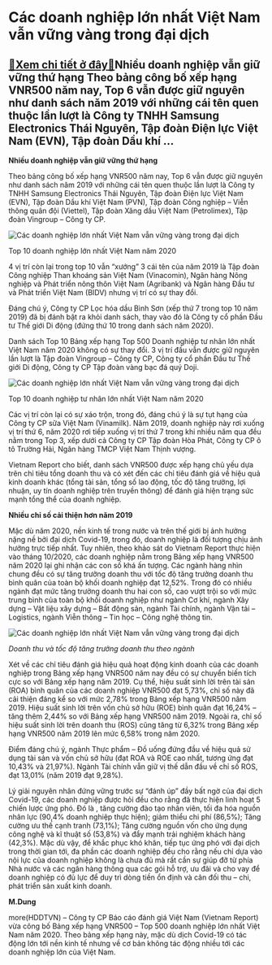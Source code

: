 Các doanh nghiệp lớn nhất Việt Nam vẫn vững vàng trong đại dịch
===============================================================

[:gift:Xem chi tiết ở đây:gift:](https://hddtvn.com/cac-doanh-nghiep-lon-nhat-viet-nam-van-vung-vang-trong-dai-dich/)Nhiều doanh nghiệp vẫn giữ vững thứ hạng Theo bảng công bố xếp hạng VNR500 năm nay, Top 6 vẫn được giữ nguyên như danh sách năm 2019 với những cái tên quen thuộc lần lượt là Công ty TNHH Samsung Electronics Thái Nguyên, Tập đoàn Điện lực Việt Nam (EVN), Tập đoàn Dầu khí …
--------------------------------------------------------------------------------------------------------------------------------------------------------------------------------------------------------------------------------------------------------------------------------


**Nhiều doanh nghiệp vẫn giữ vững thứ hạng**


Theo bảng công bố xếp hạng VNR500 năm nay, Top 6 vẫn được giữ nguyên như danh sách năm 2019 với những cái tên quen thuộc lần lượt là Công ty TNHH Samsung Electronics Thái Nguyên, Tập đoàn Điện lực Việt Nam (EVN), Tập đoàn Dầu khí Việt Nam (PVN), Tập đoàn Công nghiệp – Viễn thông quân đội (Viettel), Tập đoàn Xăng dầu Việt Nam (Petrolimex), Tập đoàn Vingroup – Công ty CP.





![Các doanh nghiệp lớn nhất Việt Nam vẫn vững vàng trong đại dịch](https://hddtvn.com/wp-content/uploads/2021/01/0356_bang-1.jpg "Các doanh nghiệp lớn nhất Việt Nam vẫn vững vàng trong đại dịch")


Top 10 doanh nghiệp lớn nhất Việt Nam năm 2020



4 vị trí còn lại trong top 10 vẫn “xướng” 3 cái tên của năm 2019 là Tập đoàn Công nghiệp Than khoáng sản Việt Nam (Vinacomin), Ngân hàng Nông nghiệp và Phát triển nông thôn Việt Nam (Agribank) và Ngân hàng Đầu tư và Phát triển Việt Nam (BIDV) nhưng vị trí có sự thay đổi.


Đáng chú ý, Công ty CP Lọc hóa dầu Bình Sơn (xếp thứ 7 trong top 10 năm 2019) đã bị đánh bật ra khỏi danh sách, thay vào đó là Công ty cổ phần Đầu tư Thế giới Di động (đứng thứ 10 trong danh sách năm 2020).


Danh sách Top 10 Bảng xếp hạng Top 500 Doanh nghiệp tư nhân lớn nhất Việt Nam năm 2020 không có sự thay đổi. 3 vị trí đầu vẫn được giữ nguyên lần lượt là Tập đoàn Vingroup – Công ty CP, Công ty cổ phần Đầu tư Thế giới Di động, Công ty CP Tập đoàn vàng bạc đá quý Doji.





![Các doanh nghiệp lớn nhất Việt Nam vẫn vững vàng trong đại dịch](https://hddtvn.com/wp-content/uploads/2021/01/0408_bang-2.jpg "Các doanh nghiệp lớn nhất Việt Nam vẫn vững vàng trong đại dịch")


Top 10 doanh nghiệp tư nhân lớn nhất Việt Nam năm 2020



Các vị trí còn lại có sự xáo trộn, trong đó, đáng chú ý là sự tụt hạng của Công ty CP sữa Việt Nam (Vinamilk). Năm 2019, doanh nghiệp này rơi xuống vị trí thứ 6, năm 2020 rơi tiếp xuống vị trí thứ 7 trong khi nhiều năm qua đều nằm trong Top 3, xếp dưới cả Công ty CP Tập đoàn Hòa Phát, Công ty CP ô tô Trường Hải, Ngân hàng TMCP Việt Nam Thịnh vượng.


Vietnam Report cho biết, danh sách VNR500 được xếp hạng chủ yếu dựa trên chỉ tiêu tổng doanh thu và có xét đến các chỉ tiêu đánh giá về hiệu quả kinh doanh khác (tổng tài sản, tổng số lao động, tốc độ tăng trưởng, lợi nhuận, uy tín doanh nghiệp trên truyền thông) để đánh giá hiện trạng sức mạnh tổng thể của doanh nghiệp.


**Nhiều chỉ số cải thiện hơn năm 2019**


Mặc dù năm 2020, nền kinh tế trong nước và trên thế giới bị ảnh hưởng nặng nề bởi đại dịch Covid-19, trong đó, doanh nghiệp là đối tượng chịu ảnh hưởng trực tiếp nhất. Tuy nhiên, theo khảo sát do Vietnam Report thực hiện vào tháng 10/2020, các doanh nghiệp nằm trong Bảng xếp hạng VNR500 năm 2020 lại ghi nhận các con số khá ấn tượng. Các ngành hàng nhìn chung đều có sự tăng trưởng doanh thu với tốc độ tăng trưởng doanh thu bình quân của toàn bộ khối doanh nghiệp đạt 12,52%. Trong đó có nhiều ngành đạt mức tăng trưởng doanh thu hai con số, cao vượt trội so với mức trung bình của toàn bộ khối doanh nghiệp như ngành Cơ khí, ngành Xây dựng – Vật liệu xây dựng – Bất động sản, ngành Tài chính, ngành Vận tải – Logistics, ngành Viễn thông – Tin học – Công nghệ thông tin.





![Các doanh nghiệp lớn nhất Việt Nam vẫn vững vàng trong đại dịch](https://hddtvn.com/wp-content/uploads/2021/01/0731_bang-3.jpg "Các doanh nghiệp lớn nhất Việt Nam vẫn vững vàng trong đại dịch")


*Doanh thu và tốc độ tăng trưởng doanh thu theo ngành*



Xét về các chỉ tiêu đánh giá hiệu quả hoạt động kinh doanh của các doanh nghiệp trong Bảng xếp hạng VNR500 năm nay đều có sự chuyển biến tích cực so với Bảng xếp hạng năm 2019. Cụ thể, hiệu suất sinh lời trên tài sản (ROA) bình quân của các doanh nghiệp VNR500 đạt 5,73%, chỉ số này đã cải thiện đáng kể so với mức 2,78% trong Bảng xếp hạng VNR500 năm 2019. Hiệu suất sinh lời trên vốn chủ sở hữu (ROE) bình quân đạt 16,24% – tăng thêm 2,44% so với Bảng xếp hạng VNR500 năm 2019. Ngoài ra, chỉ số hiệu suất sinh lời trên doanh thu (ROS) cũng tăng từ 6,32% trong Bảng xếp hạng VNR500 năm 2019 lên mức 6,58% trong năm 2020.


Điểm đáng chú ý, ngành Thực phẩm – Đồ uống đứng đầu về hiệu quả sử dụng tài sản và vốn chủ sở hữu (đạt ROA và ROE cao nhất, tương ứng đạt 10,43% và 21,97%). Ngành Tài chính vẫn giữ vị thế dẫn đầu về chỉ số ROS, đạt 13,01% (năm 2019 đạt 9,28%).


Lý giải nguyên nhân đứng vững trước sự “đánh úp” đầy bất ngờ của đại dịch Covid-19, các doanh nghiệp được hỏi đều cho rằng đã thực hiện linh hoạt 5 chiến lược ứng phó. Đó là , tăng cường đào tạo nhân viên, tối đa hóa nguồn nhân lực (90,4% doanh nghiệp thực hiện); giảm thiểu chi phí (86,5%); Tăng cường ưu thế cạnh tranh (73,1%); Tăng cường nguồn vốn cho ứng dụng công nghệ và kĩ thuật số (53,8%) và đẩy mạnh trải nghiệm khách hàng (42,3%). Mặc dù vậy, để khắc phục khó khăn, tiếp tục ứng phó với đại dịch trong thời gian tới, đa phần các doanh nghiệp đều cho rằng nếu chỉ dựa vào nội lực của doanh nghiệp không là chưa đủ mà rất cần sự giúp đỡ từ phía Nhà nước và các ngân hàng thông qua các gói hỗ trợ, ưu đãi và cho vay để doanh nghiệp có đủ lực để duy trì dòng tiền ổn định và cân đối thu – chi, phát triển sản xuất kinh doanh.




**M.Dung**



more(HDDTVN) – Công ty CP Báo cáo đánh giá Việt Nam (Vietnam Report) vừa công bố Bảng xếp hạng VNR500 – Top 500 doanh nghiệp lớn nhất Việt Nam năm 2020. Theo bảng xếp hạng này, mặc dù dịch Covid-19 có tác động lớn tới nền kinh tế nhưng về cơ bản không tác động nhiều tới các doanh nghiệp lớn của Việt Nam.

